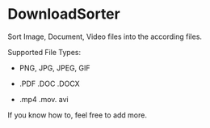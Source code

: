 # DownloadSorter
Sort Image, Document, Video files into the according files.


Supported File Types:

- PNG, JPG, JPEG, GIF

- .PDF .DOC .DOCX

- .mp4 .mov. avi

If you know how to, feel free to add more.
